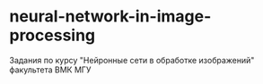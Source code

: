 # neural-network-in-image-processing
Задания по курсу "Нейронные сети в обработке изображений" факультета ВМК МГУ
